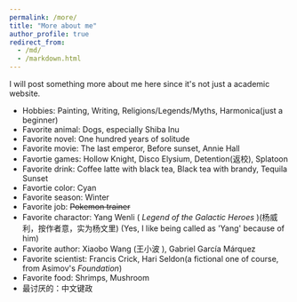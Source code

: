 ```yaml
---
permalink: /more/
title: "More about me"
author_profile: true
redirect_from: 
  - /md/
  - /markdown.html
---
```


I will post something more about me here since it's not just a academic website.

* Hobbies: Painting, Writing, Religions/Legends/Myths, Harmonica(just a beginner)
* Favorite animal: Dogs, especially Shiba Inu
* Favorite novel: One hundred years of solitude 
* Favorite movie: The last emperor, Before sunset, Annie Hall
* Favortie games: Hollow Knight, Disco Elysium, Detention(返校), Splatoon
* Favorite drink: Coffee latte with black tea, Black tea with brandy, Tequila Sunset
* Favortie color: Cyan
* Favorite season: Winter
* Favorite job: ~~Pokemon trainer~~ 
* Favorite charactor:  Yang Wenli ( *Legend of the Galactic Heroes* )(杨威利，按作者意，实为杨文里) (Yes, I like being called as 'Yang' because of him)
* Favorite author: Xiaobo Wang (王小波 ), Gabriel García Márquez
* Favorite scientist: Francis Crick, Hari Seldon(a fictional one of course, from Asimov's *Foundation*)
* Favorite food: Shrimps, Mushroom
* 最讨厌的：中文键政

